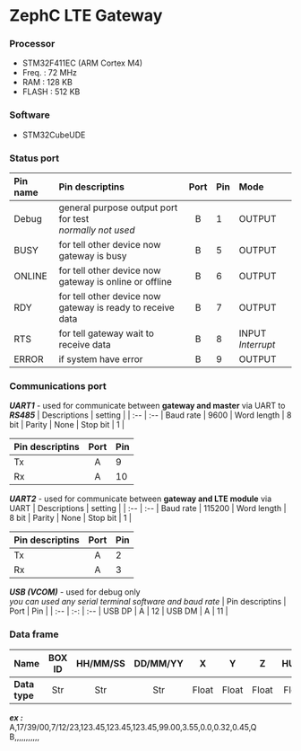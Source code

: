 # ZephC LTE Gateway

### Processor
- STM32F411EC (ARM Cortex M4)
- Freq. : 72 MHz
- RAM : 128 KB
- FLASH : 512 KB

### Software
- STM32CubeUDE

### Status port
| Pin name | Pin descriptins | Port | Pin | Mode |
| :-- | :-- | :-: | :-- | :--
Debug | general purpose output port for test <br> *normally not used* | B | 1 | OUTPUT |
BUSY | for tell other device now gateway is busy | B | 5 | OUTPUT |
ONLINE | for tell other device now gateway is online or offline | B | 6 | OUTPUT |
RDY | for tell other device now gateway is ready to receive data | B | 7 | OUTPUT |
RTS | for tell gateway wait to receive data | B | 8 | INPUT *Interrupt* |
ERROR | if system have error | B | 9 | OUTPUT |


### Communications port
***UART1*** - used for communicate between **gateway and master** via UART to ***RS485***
| Descriptions | setting |
| :-- | :-- |
Baud rate | 9600 |
Word length | 8 bit |
Parity | None |
Stop bit | 1 |

| Pin descriptins | Port | Pin |
| :-- | :-: | :-- |
Tx | A | 9 |
Rx | A | 10 |


***UART2*** - used for communicate between **gateway and LTE module** via UART
| Descriptions | setting |
| :-- | :-- |
Baud rate | 115200 |
Word length | 8 bit |
Parity | None |
Stop bit | 1 |

| Pin descriptins | Port | Pin |
| :-- | :-: | :-- |
Tx | A | 2 |
Rx | A | 3 |

***USB (VCOM)*** - used for debug only  
*you can used any serial terminal software and baud rate*
| Pin descriptins | Port | Pin |
| :-- | :-: | :-- |
USB DP | A | 12 |
USB DM | A | 11 |


### Data frame

| **Name** | BOX ID | HH/MM/SS | DD/MM/YY | X | Y | Z | HUMI | TEMP | MQ3 |CO2 | AIRFLOW | Q
| --- | :-: | :-: | :-: | :-: | :-: | :-: | :-: | :-: | :-: | :-: | :-: | :-: |
| **Data type** | Str | Str | Str | Float | Float | Float | Float | Float | Float | Float | Float | Str |

***ex :***   
A,17/39/00,7/12/23,123.45,123.45,123.45,99.00,3.55,0.0,0.32,0.45,Q  
B,,,,,,,,,,,  
